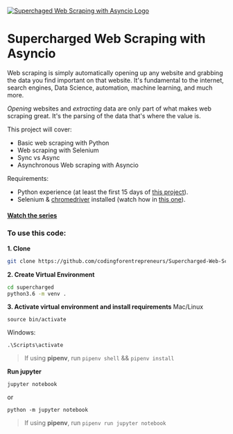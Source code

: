 [![Superchaged Web Scraping with Asyncio Logo](https://static.codingforentrepreneurs.com/media/projects/supercharged-web-scraping-with-asyncio/images/share/Supercharged_Web_Scraping_with_Asyn.jpg)](https://www.codingforentrepreneurs.com/projects/supercharged-web-scraping-with-asyncio)

# Supercharged Web Scraping with Asyncio


Web scraping is simply automatically opening up any website and grabbing the data you find important on that website. It's fundamental to the internet, search engines, Data Science, automation, machine learning, and much more.

*Opening* websites and *extracting* data are only part of what makes web scraping great. It's the parsing of the data that's where the value is. 

This project will cover:
- Basic web scraping with Python
- Web scraping with Selenium
- Sync vs Async
- Asynchronous Web scraping with Asyncio


Requirements:
- Python experience (at least the first 15 days of [this project](https://www.codingforentrepreneurs.com/projects/30-days-python-38/)).
- Selenium & [chromedriver](https://chromedriver.chromium.org/) installed (watch how in [this one](https://www.codingforentrepreneurs.com/projects/30-days-python-38/day-16-use-selenium-scape-automate-behind-password)).

#### [Watch the series](https://www.codingforentrepreneurs.com/projects/supercharged-web-scraping-with-asyncio)


### To use this code:

**1. Clone**
```bash
git clone https://github.com/codingforentrepreneurs/Supercharged-Web-Scraping-with-Asyncio supercharged
```

**2. Create Virtual Environment**
```bash
cd supercharged
python3.6 -m venv .
```

**3. Activate virtual environment and install requirements**
Mac/Linux
```
source bin/activate
```

Windows:
```
.\Scripts\activate
```

> If using **pipenv**, run `pipenv shell` && `pipenv install`


**Run jupyter**
```
jupyter notebook
```
or
```
python -m jupyter notebook
```
> If using **pipenv**, run `pipenv run jupyter notebook`